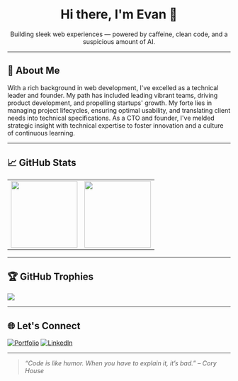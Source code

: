 <h1 align="center">Hi there, I'm Evan 👋</h1>
<p align="center">Building sleek web experiences — powered by caffeine, clean code, and a suspicious amount of AI.</p>

---

## 🧠 About Me

With a rich background in web development, I've excelled as a technical leader and founder. My path has included leading vibrant teams, driving product development, and propelling startups' growth. My forte lies in managing project lifecycles, ensuring optimal usability, and translating client needs into technical specifications. As a CTO and founder, I've melded strategic insight with technical expertise to foster innovation and a culture of continuous learning.

---

## 📈 GitHub Stats

<table>
  <tr>
    <td>
      <img src="https://github-readme-stats.vercel.app/api?username=skoulix&theme=dark&hide_border=false&include_all_commits=true&count_private=false" height="150" />
    </td>
    <td>
      <img src="https://nirzak-streak-stats.vercel.app/?user=skoulix&theme=dark&hide_border=false" height="150" />
    </td>
  </tr>
</table>

---

## 🏆 GitHub Trophies

<img src="https://github-profile-trophy.vercel.app/?username=skoulix&theme=onedark&no-frame=true&no-bg=true&margin-w=15" />

---

## 🌐 Let's Connect

[![Portfolio](https://img.shields.io/badge/Portfolio-000000?style=for-the-badge&logo=firefox&logoColor=white)](https://seapixel.com)
[![LinkedIn](https://img.shields.io/badge/LinkedIn-0077B5?style=for-the-badge&logo=linkedin&logoColor=white)](https://linkedin.com/in/evan-skoulikaritis)

---

> _“Code is like humor. When you have to explain it, it’s bad.” – Cory House_
